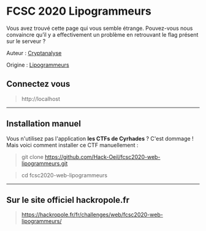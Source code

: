 # FCSC 2020 Lipogrammeurs

Vous avez trouvé cette page qui vous semble étrange. 
Pouvez-vous nous convaincre qu’il y a effectivement un problème en retrouvant le flag présent sur le serveur ?


Auteur : [Cryptanalyse](https://twitter.com/Cryptanalyse)

Origine : [Lipogrammeurs](https://hackropole.fr/fr/challenges/web/fcsc2020-web-lipogrammeurs/)


## Connectez vous
> http://localhost


-----------

## Installation manuel
Vous n'utilisez pas l'application **les CTFs de Cyrhades** ? C'est dommage !
Mais voici comment installer ce CTF manuellement :

> git clone https://github.com/Hack-Oeil/fcsc2020-web-lipogrammeurs.git

> cd fcsc2020-web-lipogrammeurs


-----------

## Sur le site officiel hackropole.fr
> https://hackropole.fr/fr/challenges/web/fcsc2020-web-lipogrammeurs/